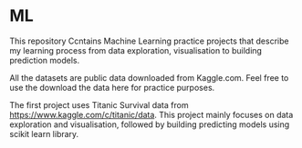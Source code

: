 # ML
This repository Ccntains Machine Learning practice projects that describe my learning process from data exploration, visualisation to building prediction models.

All the datasets are public data downloaded from Kaggle.com. Feel free to use the download the data here for practice purposes.

The first project uses Titanic Survival data from https://www.kaggle.com/c/titanic/data.
This project mainly focuses on data exploration and visualisation, followed by building predicting models using scikit learn library.
